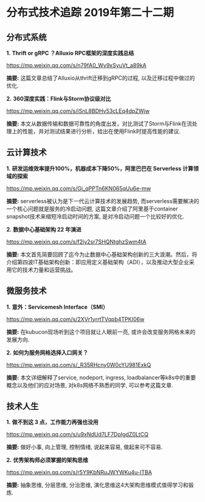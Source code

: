# 分布式技术追踪 2019年第二十二期
## 分布式系统
**1.** **Thrift or gRPC ？Alluxio RPC框架的深度实践总结**

https://mp.weixin.qq.com/s/n79fA0_Wv9xSyuVt_a89kA

**摘要:** 这篇文章总结了Alluxio从thrift迁移到gRPC的过程, 以及迁移过程中做过的优化. 

**2.** **360深度实践：Flink与Storm协议级对比**

https://mp.weixin.qq.com/s/iSnL8BDHv53cLEq4dpZWjw

**摘要:** 本文从数据传输和数据可靠性的角度出发，对比测试了Storm与Flink在流处理上的性能，并对测试结果进行分析，给出在使用Flink时提高性能的建议.

## 云计算技术
**1.** **研发运维效率提升100%，机器成本下降50%，阿里巴巴在 Serverless 计算领域的探索**

https://mp.weixin.qq.com/s/Gj_qPPTn6KN065qUu6e-mw

**摘要:** serverless被认为是下一代云计算技术的发展趋势, 而serverless需要解决的一个核心问题就是服务的冷启动问题, 这篇文章介绍了阿里基于container snapshot技术来缩短冷启动时间的方案, 是对冷启动问题一个比较好的优化.

**2.** **数据中心基础架构 22 年演进**

https://mp.weixin.qq.com/s/f2iy2sr7SHQNtghzSwm4tA

**摘要:** 本文首先简要回顾了迄今为止数据中心基础架构创新的三大浪潮。然后，将介绍第四波IT基础架构创新：即应用定义基础架构（ADI），以及推动大型企业采用它的技术力量和运营挑战。

## 微服务技术
**1.** **意外：Servicemesh Interface（SMI）**

https://mp.weixin.qq.com/s/2XVr1yrrtTVqpb4TPKI06w

**摘要:** 在kubucon现场听到这个项目就让人眼前一亮, 或许会改变服务网格未来的发展方向.

**2.** **如何为服务网格选择入口网关？**

https://mp.weixin.qq.com/s/_R35RHcny0W0cYU981ExkQ

**摘要:** 本文详细解释了service, nodeport, ingress, loadbalancer等k8s中的重要概念以及他们的应对场景, 对k8s网络不熟悉的同学, 可以参考这篇文章.

## 技术人生
**1.** **做不到这 3 点，工作能力再强也没用**

https://mp.weixin.qq.com/s/u9xNdUd7LF7DpIgdZ0LtCQ

**摘要:** 做好小事, 向上管理, 控制情绪, 说起来容易, 做起来可不容易.

**2.** **优秀架构师必须掌握的架构思维**

https://mp.weixin.qq.com/s/r5Y9KbNRuJWYWKu4u-ITBA

**摘要:** 抽象思维, 分层思维, 分治思维, 演化思维这4大架构思维模式值得学习和锻炼.
